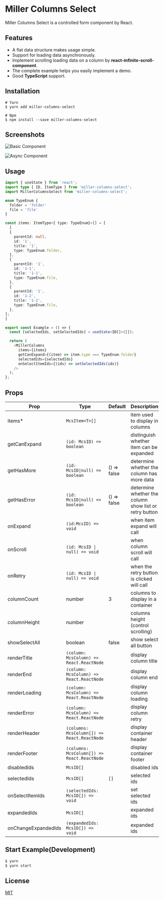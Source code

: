 # Miller Columns Select

Miller Columns Select is a controlled form component by React.

## Features

- A flat data structure makes usage simple.
- Support for loading data asynchronously.
- Implement scrolling loading data on a column by **react-infinite-scroll-component**.
- The complete example helps you easily implement a demo.
- Good **TypeScript** support.

## Installation

```
# Yarn
$ yarn add miller-columns-select

# Npm
$ npm install --save miller-columns-select
```

## Screenshots

![Basic Component](https://raw.githubusercontent.com/mintsweet/miller-columns-select/master/screenshots/basic-component.png)

![Async Component](https://raw.githubusercontent.com/mintsweet/miller-columns-select/master/screenshots/async-component.png)

## Usage

```typescript
import { useState } from 'react';
import type { ID, ItemType } from 'miller-columns-select';
import MillerColumnsSelect from 'miller-columns-select';

enum TypeEnum {
  folder = 'folder'
  file = 'file'
}

const items: ItemType<{ type: TypeEnum}>[] = [
  [
  {
    parentId: null,
    id: '1',
    title: '1',
    type: TypeEnum.folder,
  },
  {
    parentId: '1',
    id: '1-1',
    title: '1-1',
    type: TypeEnum.file,
  },
  {
    parentId: '1',
    id: '1-2',
    title: '1-2',
    type: TypeEnum.file,
  },
];
]

export const Example = () => {
  const [selectedIds, setSelectedIds] = useState<ID[]>([]);

  return (
    <MillerColumns
      items={items}
      getCanExpand={(item) => item.type === TypeEnum.folder}
      selectedIds={selectedIds}
      onSelectItemIds={(ids) => setSelectedIds(ids)}
    />
  );
};
```

## Props

| Prop                | Type                                        | Default     | Description                                            |
| ------------------- | ------------------------------------------- | ----------- | ------------------------------------------------------ |
| items\*             | `McsItem<T>[]`                              |             | item used to display in columns                        |
| getCanExpand        | `(id: McsID) => boolean`                    |             | distinguish whether item can be expanded               |
| getHasMore          | `(id: McsID\|null) => boolean`              | () => false | determine whether the column has more data             |
| getHasError         | `(id: McsID\|null) => boolean`              | () => false | determine whether the column show list or retry button |
| onExpand            | `(id:McsID) => void`                        |             | when item expand will call                             |
| onScroll            | `(id: McsID \| null) => void`               |             | when column scroll will call                           |
| onRetry             | `(id: McsID \| null) => void`               |             | when the retry button is clicked will call             |
| columnCount         | number                                      | 3           | columns to display in a container                      |
| columnHeight        | number                                      |             | columns height (control scrolling)                     |
| showSelectAll       | boolean                                     | false       | show select all button                                 |
| renderTitle         | `(column: McsColumn) => React.ReactNode`    |             | display column title                                   |
| renderEnd           | `(column: McsColumn) => React.ReactNode`    |             | display column end                                     |
| renderLoading       | `(column: McsColumn) => React.ReactNode`    |             | display column loading                                 |
| renderError         | `(column: McsColumn) => React.ReactNode`    |             | display column retry                                   |
| renderHeader        | `(columns: McsColumn[]) => React.ReactNode` |             | display container header                               |
| renderFooter        | `(columns: McsColumn[]) => React.ReactNode` |             | display container footer                               |
| disabledIds         | `McsID[]`                                   |             | disabled ids                                           |
| selectedIds         | `McsID[]`                                   | `[]`        | selected ids                                           |
| onSelectItemIds     | `(selectedIds: McsID[]) => void`            |             | set selected ids                                       |
| expandedIds         | `McsID[]`                                   |             | expanded ids                                           |
| onChangeExpandedIds | `(expandedIds: McsID[]) => void`            |             | expanded ids                                           |

## Start Example(Development)

```bash
$ yarn
$ yarn start
```

## License

[MIT](https://github.com/mintsweet/miller-columns-select/blob/master/LICENSE)
